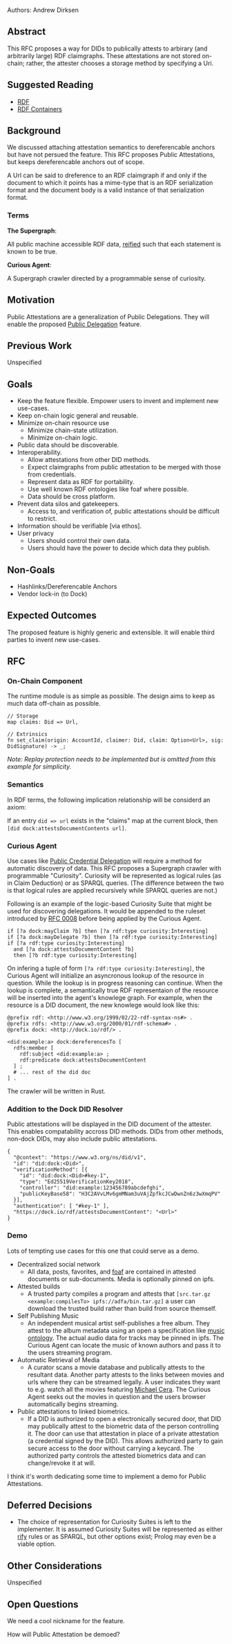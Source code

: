 
Authors: Andrew Dirksen

## Abstract

This RFC proposes a way for DIDs to publically attests to arbirary (and arbitrarily large) RDF claimgraphs.
These attestations are not stored on-chain; rather, the attester chooses a storage method by specifying a Uri.

## Suggested Reading

- [RDF](https://en.wikipedia.org/wiki/Resource_Description_Framework)
- [RDF Containers](https://www.w3.org/TR/rdf-schema/#ch_containervocab)

## Background

We discussed attaching attestation semantics to dereferencable anchors but have not persued the feature. This RFC proposes Public Attestations, but keeps dereferencable anchors out of scope.

A Url can be said to dreference to an RDF claimgraph if and only if the document to which it points has a mime-type that is an RDF serialization format and the document body is a valid instance of that serialization format.

### Terms

**The Supergraph**:

All public machine accessible RDF data, [reified](https://www.w3.org/wiki/RdfReification) such that each statement is known to be true.

**Curious Agent**:

A Supergraph crawler directed by a programmable sense of curiosity.

## Motivation

Public Attestations are a generalization of Public Delegations. They will enable the proposed [Public Delegation](./0013-public-delegation.md) feature.

## Previous Work

Unspecified

## Goals

- Keep the feature flexible. Empower users to invent and implement new use-cases.
- Keep on-chain logic general and reusable.
- Minimize on-chain resource use
  - Minimize chain-state utilization.
  - Minimize on-chain logic.
- Public data should be discoverable.
- Interoperability.
  - Allow attestations from other DID methods.
  - Expect claimgraphs from public attestation to be merged with those from credentials.
  - Represent data as RDF for portability.
  - Use well known RDF ontologies like foaf where possible.
  - Data should be cross platform.
- Prevent data silos and gatekeepers.
  - Access to, and verification of, public attestations should be difficult to restrict.
- Information should be verifiable [via ethos].
- User privacy
  - Users should control their own data.
  - Users should have the power to decide which data they publish.

## Non-Goals

- Hashlinks/Dereferencable Anchors
- Vendor lock-in (to Dock)

## Expected Outcomes

The proposed feature is highly generic and extensible. It will enable third parties to invent new use-cases.

## RFC

### On-Chain Component

The runtime module is as simple as possible. The design aims to keep as much data off-chain as possible.

```
// Storage
map claims: Did => Url,

// Extrinsics
fn set_claim(origin: AccountId, claimer: Did, claim: Option<Url>, sig: DidSignature) -> _;
```

*Note: Replay protection needs to be implemented but is omitted from this example for simplicity.*

### Semantics

In RDF terms, the following implication relationship will be considerd an axiom:

If an entry `did => url` exists in the "claims" map at the current block, then `[did dock:attestsDocumentContents url]`.

### Curious Agent

Use cases like [Public Credential Delegation](./0013-public-delegation.md) will require a method for automatic discovery of data. This RFC proposes a Supergraph crawler with programmable "Curiosity". Curiosity will be represented as logical rules (as in Claim Deduction) or as SPARQL queries. (The difference between the two is that logical rules are applied recursively while SPARQL queries are not.)

Following is an example of the logic-based Curiosity Suite that might be used for discovering delegations. It would be appended to the ruleset introduced by [RFC 0008](./0008-delegatable-credentials.md) before being applied by the Curious Agent.

```
if [?a dock:mayClaim ?b] then [?a rdf:type curiosity:Interesting]
if [?a dock:mayDelegate ?b] then [?a rdf:type curiosity:Interesting]
if [?a rdf:type curiosity:Interesting]
  and [?a dock:attestsDocumentContent ?b]
  then [?b rdf:type curiosity:Interesting]
```

On infering a tuple of form `[?a rdf:type curiosity:Interesting]`, the Curious Agent will initialize an asyncronous lookup of the resource in question. While the lookup is in progress reasoning can continue. When the lookup is complete, a semantically true RDF representaion of the resource will be inserted into the agent's knowlege graph. For example, when the resource is a DID document, the new knowlege would look like this:

```turtle
@prefix rdf: <http://www.w3.org/1999/02/22-rdf-syntax-ns#> .
@prefix rdfs: <http://www.w3.org/2000/01/rdf-schema#> .
@prefix dock: <http://dock.io/rdf/> .

<did:example:a> dock:dereferencesTo [
  rdfs:member [
    rdf:subject <did:example:a> ;
    rdf:predicate dock:attestsDocumentContent
  ] ;
  # ... rest of the did doc
] .
```

The crawler will be written in Rust.

### Addition to the Dock DID Resolver

Public attestations will be displayed in the DID document of the attester. This enables compatability accross DID methods. DIDs from other methods, non-dock DIDs, may also include public attestations.

```
{
  "@context": "https://www.w3.org/ns/did/v1",
  "id": "did:dock:<Did>",
  "verificationMethod": [{
    "id": "did:dock:<Did>#key-1",
    "type": "Ed25519VerificationKey2018",
    "controller": "did:example:123456789abcdefghi",
    "publicKeyBase58": "H3C2AVvLMv6gmMNam3uVAjZpfkcJCwDwnZn6z3wXmqPV"
  }],
  "authentication": [ "#key-1" ],
  "https://dock.io/rdf/attestsDocumentContent": "<Url>"
}
```

### Demo

Lots of tempting use cases for this one that could serve as a demo.

- Decentralized social network
  - All data, posts, favorites, and [foaf](http://www.foaf-project.org/) are contained in attested documents or sub-documents. Media is optionally pinned on ipfs.
- Attested builds
  - A trusted party compiles a program and attests that `[src.tar.gz <example:compilesTo> ipfs://adfa/bin.tar.gz]` a user can download the trusted build rather than build from source themself.
- Self Publishing Music
  - An independent musical artist self-publishes a free album. They attest to the album metadata using an open a specification like [music ontology](http://musicontology.com/specification). The actual audio data for tracks may be pinned in ipfs. The Curious Agent can locate the music of known authors and pass it to the users streaming program.
- Automatic Retrieval of Media
  - A curator scans a movie database and publically attests to the resultant data. Another party attests to the links between movies and urls where they can be streamed legally. A user indicates they want to e.g. watch all the movies featuring [Michael Cera](https://www.wikidata.org/wiki/Q309555). The Curious Agent seeks out the movies in question and the users browser automatically begins streaming.
- Public attestations to linked biometrics.
  - If a DID is authorized to open a electronically secured door, that DID may publically attest to the biometric data of the person controlling it. The door can use that attestation in place of a private attestation (a credential signed by the DID). This allows authorized party to gain secure access to the door without carrying a keycard. The authorized party controls the attested biometrics data and can change/revoke it at will.

I think it's worth dedicating some time to implement a demo for Public Attestations.

## Deferred Decisions

- The choice of representation for Curiosity Suites is left to the implementer. It is assumed Curiosity Suites will be represented as either [rify](https://github.com/docknetwork/rify) rules or as SPARQL, but other options exist; Prolog may even be a viable option.

## Other Considerations

Unspecified

## Open Questions

We need a cool nickname for the feature.

How will Public Attestation be demoed?
